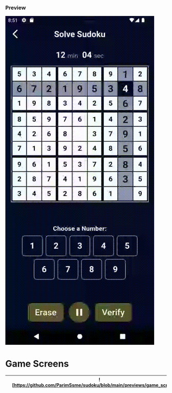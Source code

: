 ### Preview
![](https://github.com/ParimSsme/sudoku/blob/main/previews/preview.gif)

# Game Screens


| ![Home Page](https://github.com/ParimSsme/sudoku/blob/main/previews/home_screen.png) | ![https://github.com/ParimSsme/sudoku/blob/main/previews/game_screen.png) | ![Learn Sudoku Page](https://github.com/ParimSsme/sudoku/blob/main/previews/learn_sudoku_screen.png) |
|--------------------------------------------|--------------------------------------------|--------------------------------------------|
